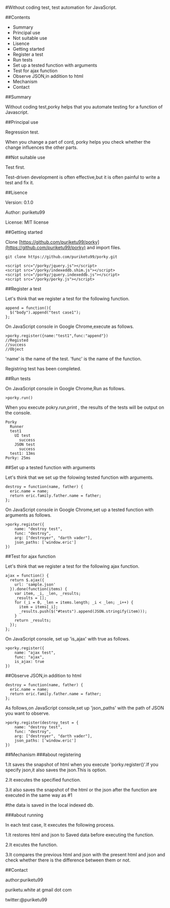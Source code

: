 #Without coding test, test automation for JavaScript.

##Contents
* Summary
* Principal use
* Not suitable use
* Lisence
* Getting started
* Register a test
* Run tests
* Set up a tested function with arguments
* Test for ajax function
* Observe JSON,in addition to html 
* Mechanism
* Contact

##Summary

Without coding test,porky helps that you automate testing for a function of Javascript. 

##Principal use

Regression test.

When you change a part of cord, porky helps you check whether the change influences the other parts.

##Not suitable use

Test first.

Test-driven development is often effective,but it is often painful to write a test and fix it.

##Lisence

Version: 0.1.0

Author: puriketu99

License: MIT license

##Getting started

Clone [https://github.com/puriketu99/porky](https://github.com/puriketu99/porky) and import files.

```sh:clone
git clone https://github.com/puriketu99/porky.git
```

```html:importfiles
<script src="/porky/jquery.js"></script>
<script src="/porky/indexeddb.shim.js"></script>
<script src="/porky/jquery.indexeddb.js"></script>
<script src="/porky/porky.js"></script>
```

##Register a test

Let's think that we register a test for the following function.

```coffeescript:append
append = function(){
  $("body").append("test case1");
};
```

On JavaScript console in Google Chrome,execute as follows.

```javascript:console
>porky.register({name:"test1",func:"append"})
//Registed
//success
//Object
```

'name' is the name of the test. 'func' is the name of the function.

Registring test has been completed.

##Run tests

On JavaScript console in Google Chrome,Run as follows.

```javascript:console
>porky.run()
```

When you execute pokry.run,print , the results of the tests will be output on the console.

```yaml:result
Porky 
  Runner
  test1 
    UI test 
      success 
    JSON test 
      success 
  test1: 13ms 
Porky: 25ms 
```

##Set up a tested function with arguments

Let's think that we set up the folowing tested function with arguments.

```javascript:args
destroy = function(name, father) {
  eric.name = name;
  return eric.family.father.name = father;
};
```

On JavaScript console in Google Chrome,set up a tested function with arguments as follows.

```javascript:args
>porky.register({
    name: "destroy test",
    func: "destroy",
    arg: ["destroyer", "darth vader"],
    json_paths: ['window.eric']
})
```

##Test for ajax function

Let's think that we register a test for the following ajax function.

```javascript:ajax
ajax = function() {
  return $.ajax({
    url: 'sample.json'
  }).done(function(items) {
    var item, _i, _len, _results;
    _results = [];
    for (_i = 0, _len = items.length; _i < _len; _i++) {
      item = items[_i];
      _results.push($("#tests").append(JSON.stringify(item)));
    }
    return _results;
  });
};
```

On JavaScript console, set up 'is_ajax' with true as follows.

```javascript:args
>porky.register({
    name: "ajax test",
    func: "ajax",
    is_ajax: true
})
```

##Observe JSON,in addition to html 

```javascript:destroy
destroy = function(name, father) {
  eric.name = name;
  return eric.family.father.name = father;
};
```

As follows,on JavaScript console,set up 'json_paths' with the path of JSON you want to observe.

```javascript:observe_json
>porky.register(destroy_test = {
    name: "destroy test",
    func: "destroy",
    arg: ["destroyer", "darth vader"],
    json_paths: ['window.eric']
})
```

##Mechanism
###about registering

1.It saves the snapshot of html when you execute 'porky.register()'.If you specify json,it also saves the json.This is option.

2.It executes the specified function.

3.it also saves the snapshot of the html or the json after the function are executed in the same way as #1

\#the data is saved in the local indexed db.

###about running

In each test case, It executes the following process.

1.It restores html and json to Saved data before executing the function. 

2.It excutes the function.

3.It compares the previous html and json with the present html and json and check whether there is the difference between them or not.

##Contact

author:puriketu99

puriketu.white at gmail dot com

twitter:@puriketu99



